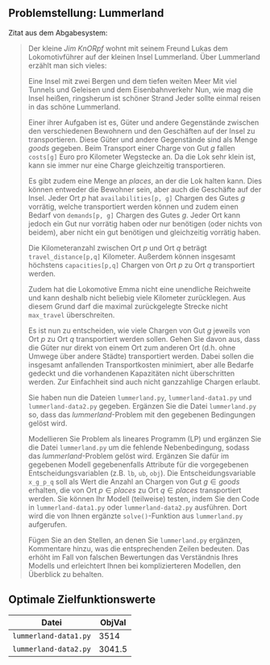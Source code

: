 ## Problemstellung: Lummerland

Zitat aus dem Abgabesystem:

> Der kleine *Jim KnORpf* wohnt mit seinem Freund Lukas dem Lokomotivführer auf der kleinen Insel Lummerland. Über Lummerland erzählt man sich vieles:
>
> Eine Insel mit zwei Bergen und dem tiefen weiten Meer
Mit viel Tunnels und Geleisen und dem Eisenbahnverkehr
Nun, wie mag die Insel heißen, ringsherum ist schöner Strand
Jeder sollte einmal reisen in das schöne Lummerland.
>
> Einer ihrer Aufgaben ist es, Güter und andere Gegenstände zwischen den verschiedenen Bewohnern und den Geschäften auf der Insel zu transportieren. Diese Güter und andere Gegenstände sind als Menge $goods$ gegeben. Beim Transport einer Charge von Gut $g$ fallen `costs[g]` Euro pro Kilometer Wegstecke an. Da die Lok sehr klein ist, kann sie immer nur eine Charge gleichzeitig transportieren.
>
> Es gibt zudem eine Menge an $places$, an der die Lok halten kann. Dies können entweder die Bewohner sein, aber auch die Geschäfte auf der Insel. Jeder Ort $p$ hat `availabilities[p, g]` Chargen des Gutes $g$ vorrätig, welche transportiert werden können und zudem einen Bedarf von `demands[p, g]` Chargen des Gutes $g$. Jeder Ort kann jedoch ein Gut nur vorrätig haben oder nur benötigen (oder nichts von beidem), aber nicht ein gut benötigen und gleichzeitig vorrätig haben.
>
> Die Kilometeranzahl zwischen Ort $p$ und Ort $q$ beträgt `travel_distance[p,q]` Kilometer. Außerdem können insgesamt höchstens `capacities[p,q]` Chargen von Ort $p$ zu Ort $q$ transportiert werden.
>
> Zudem hat die Lokomotive Emma nicht eine unendliche Reichweite und kann deshalb nicht beliebig viele Kilometer zurücklegen. Aus diesem Grund darf die maximal zurückgelegte Strecke nicht `max_travel` überschreiten.
>
> Es ist nun zu entscheiden, wie viele Chargen von Gut $g$ jeweils von Ort $p$ zu Ort $q$ transportiert werden sollen. Gehen Sie davon aus, dass die Güter nur direkt von einem Ort zum anderen Ort (d.h. ohne Umwege über andere Städte) transportiert werden. Dabei sollen die insgesamt anfallenden Transportkosten minimiert, aber alle Bedarfe gedeckt und die vorhandenen Kapazitäten nicht überschritten werden. Zur Einfachheit sind auch nicht ganzzahlige Chargen erlaubt.
>
> Sie haben nun die Dateien `lummerland.py`, `lummerland-data1.py` und `lummerland-data2.py` gegeben. Ergänzen Sie die Datei `lummerland.py` so, dass das *lummerland*-Problem mit den gegebenen Bedingungen gelöst wird.
>
> Modellieren Sie Problem als lineares Programm (LP) und ergänzen Sie die Datei `lummerland.py` um die fehlende Nebenbedingung, sodass das *lummerland*-Problem gelöst wird. Ergänzen Sie dafür im gegebenen Modell gegebenenfalls Attribute für die vorgegebenen Entscheidungsvariablen (z.B. `lb`, `ub`, `obj`). Die Entscheidungsvariable `x_g_p_q` soll als Wert die Anzahl an Chargen von Gut $g \in goods$ erhalten, die von Ort $p \in places$ zu Ort $q \in places$ transportiert werden. Sie können Ihr Modell (teilweise) testen, indem Sie den Code in `lummerland-data1.py` oder `lummerland-data2.py` ausführen. Dort wird die von Ihnen ergänzte `solve()`-Funktion aus `lummerland.py` aufgerufen.
>
> Fügen Sie an den Stellen, an denen Sie `lummerland.py` ergänzen, Kommentare hinzu, was die entsprechenden Zeilen bedeuten. Das erhöht im Fall von falschen Bewertungen das Verständnis Ihres Modells und erleichtert Ihnen bei komplizierteren Modellen, den Überblick zu behalten.

## Optimale Zielfunktionswerte

| Datei                 | ObjVal   |
|-----------------------|----------|
| `lummerland-data1.py` | $3514$   |
| `lummerland-data2.py` | $3041.5$ |
